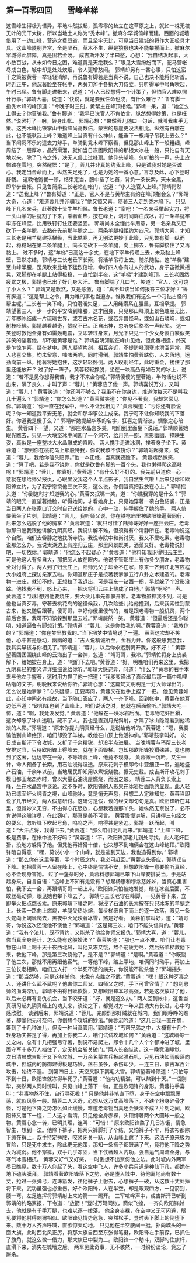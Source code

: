 ## 第一百零四回　　雪峰羊梯

这雪峰生得极为怪异，平地斗然拔起，孤零零的耸立在这草原之上，就如一株无枝无叶的光干大树，所以当地土人称为“秃木峰”。撤麻尔罕城倚峰而建，西面的城墙借用了一边山峰，营造之费既省，而且坚牢无比，可见当日建城的将作大匠极具才具。这山峰陡削异常，全是坚石，草木不生，纵是猿猴也决不能攀援而上。撤麻尔罕城得此屏障，真是固若金汤。
成吉斯汗发了半曰愁，心想：“我自结发起事，大小数百战，从未如今日之困，难道竟是天绝我么？”眼见大雪纷纷而下，驼马营帐尽成白色，城中却是处处炊烟，令人更增愁闷。
郭靖却另有一番心事，只怕这蛮干之策被黄蓉一举轻轻消解，再说鲁有脚若是当真不说，自己也决不能将他斩首。时近正午，他沉著脸坐在帐中，两旁刀斧手各执大刀侍立，只听得军中号角吹起，午时已届。鲁有脚走进帐来，说道：“小人已经想得一个计策了，但怕官人难以照计行事。”郭靖大喜，说道：“快说，就是要我性命也成，有什么难行？”
鲁有脚一指秃木峰的峰顶道：“今晚子时三刻，黄帮主在峰顶相候。”郭靖一呆，道：“她怎么上得去？你莫骗我。”鲁有脚道：“我早已说官人不肯依言，纵然想得妙策，也是枉然。”说罢打了一躬，转身出帐。
郭靖心想：“果然蓉儿随口一句话，就叫我束手无策。这秃木峰比铁掌山中指峰尚高数倍，蒙古的悬崖更没法相比。纵然有白雕在此，也不能驮我上峰？难道峰上当真有什么神仙，能垂下一根绳子吊我上去么？”
当下闷闷不乐的遣去刀斧手，单骑到秃木峰下察看，但见那山峰上下一般粗细，峰周结了一层厚冰，晶亮滑溜，就如当日冻困欧阳锋的那根大冰柱一般，只怕自有天地以来，除了飞鸟之外，决无人兽上过峰顶。他仰头望峰，忽听拍的一声，头上皮帽跌在雪地，突然醒悟：“是了，蓉儿并非真的约我上峰，只是试我对她是否诚心。我定当舍命而上，纵然失足死了，也是为她的一番心意。”言念及此，心下登时舒畅。
这晚他饱餐一顿，结束定当，腰中插了匕首，背负一条长索，天未全黑，即举步出帐。只见鲁简梁三长老站在帐门，说道：“小人送官人上峰。”郭靖愕然道：“送我上峰？”鲁有脚道：“正是，官人不是与黄帮主有约在峰顶相会么？”郭靖大奇，心道：“难道蓉儿并非骗我？”他又惊又喜，随著三人走到秃木峰下。
只见峰下几名亲兵，赶著数十头牛羊相候。鲁长老道：“宰吧！”一名亲兵举起尖刀，将一头山羊的后腿割了下来，乘著血热，按在峰上，刹时间鲜血成冰，将一条羊腿牢牢冻在峰壁，比用铁钉钉住还要坚固。
郭靖尚未全懂此举用意，另一名亲兵又已砍下一条羊腿，去黏在先前那羊腿之上，两条羊腿相距约为四尺。郭靖大喜，才知三长老是用羊腿建搭梯级，当此酷寒，再无别法更妙于此策，只见鲁有脚一纵而起，稳稳站在第二条羊腿上。简长老砍下一条羊腿，向上掷去，鲁有脚接住了又再黏上。
过不多时，这“羊梯”已高达十余丈，在地下宰羊传递上去，未及黏上峰壁，已然冻结。郭靖与三长老垂下长索，将活羊吊将上去，随杀随黏。这“羊梯”建至山峰半腰，罡风吹来比地下猛烈倍增，幸好四人各有过人的武功，身子虽微微摇晃，双脚却在羊腿上站得极稳，一直忙到半夜，这“羊梯”才建到峰顶。三长老固然疲累之极，郭靖也已出了好几身大汗。
鲁有脚喘了几口气，笑道：“官人，这可饶了小人么？”
郭靖又是歉然，又是感激，道：“真不知该当如何报答三位才好？”鲁有脚道：“这是帮主之令，再为难的事也当遵办。谁教我们有这么一个刁钻古怪的帮主呢。”三长老一笑下峰，只怕滑溜失足，三人用绳索系在腰里，互相牵援。
郭靖望著三人一步一步的平安降到峰腰，这才回身，只见那山峰顶上景色瑰丽无比，万年寒冰结成一片琉璃世界，或若古木名花，或若异兽怪鸟，或如山石嶙峋，或如树枝哑槎。郭靖越看越奇，赞叹不已。正自出神，忽听身后格格一声轻笑。
这一笑登时教他全身有如雷轰电震，立即转过身来，月光下只见一个少女身裹白裘似笑非笑的望著他，却不是黄蓉是谁？
郭靖虽明知能在峰山见她，但此番相逢，终究是乍惊乍喜，疑在梦中。两人凝望片刻，相互奔近，不提防峰顶寒冰滑溜异常，两人悲喜交集，均未留意，嗤嗤两响，同时滑倒。郭靖生怕黄蓉跌伤，人未落地，运劲向前一纵，抢著将她抱住，这才轻轻卧倒。两人睽别经年，此时重会，搂住了那里还能放开？
过了好一阵子，黄蓉轻轻挣脱，坐在一块高凸有如石凳的冰上，说道：“若不是见你想得我苦，我才不来会你呢。”郭靖傻傻的望著她，半句话也说不出来，隔了良久，才叫了声：“蓉儿！”黄蓉应了他一声。郭靖喜悦万分，又叫道：“蓉儿！”
黄蓉笑道：“你还叫不够么？我虽不在你身边，难道你每天不是叫我几十遍么？”郭靖道：“你怎么知道？”黄蓉微笑道：“你见不著我，我却常常见你。”郭靖道：“你一直在我军中，干么不让我相见？”黄蓉嗔道：“亏你还有脸说呢？你一知道我平安无恙，就会和那华筝公主成亲。我宁可不让你知晓我的下落好。你道我是傻子么？”
郭靖听她提起华筝的名字，狂喜之情渐淡，惆怅之心暗生。
黄蓉四下一望，又道：“那座水晶宫多美，咱们到里面坐下说话。”郭靖顺著她眼光瞧去，只见一大块坚冰中间凹了一个洞穴，给月光一照，黑影幽幽，掩映生姿，真似是一座整块大水晶雕成的宫殿。
两人携手走进冰洞，挨著身子坐下。黄蓉道：“想到你在桃花岛上那般待我，你说我该不该饶你？”郭靖站起身来，说道：“蓉儿，我给你磕头赔罪。”他一本正经，当真就要跪下。
黄蓉嫣然微笑，道：“算了吧，若是我不饶你，你就是砍鲁有脚的一百个头，我也懒得爬这高峰呢！”郭靖道：“蓉儿，你真好。”黄蓉道：“有什么好不好的。我先前只道你一心一意就在想给师父报仇，心眼里没我这个人半点影子，我自然生气啦！后来见你和欧阳锋立约，为了我宁愿饶他三次不死，这么说，你倒当真把我放在心上。”
郭靖摇头道：“你到这时才知道我的心。”黄蓉又抿嘴一笑，道：“你瞧我穿的是什么？”郭靖的眼光一直望著她脸，听得她问，才看她身上，只见她穿著一袭白色貂裘，正是当日两人在张家口订交时自己送给她的，心中一动，伸手握住了她的手。
两人倚偎著坐了片刻，郭靖道：“蓉儿，我听师父说，你在铁枪庙里被欧阳锋逼著同行，后来怎么逃脱了他的魔掌？”黄蓉叹道：“就只可惜了陆师哥好好一座归云庄。老毒物那曰逼我跟他讲解九阴真经，我说讲解不难，但须得有个清静所在。老毒物说这个自然，咱们去僻静之地找所寺院。我说寺院中和尚讨厌，我又不爱吃素。老毒物说那怎么办。我说太湖边上有座归云庄，那里风景既美，酒菜又好。老毒物说好吧，一切依你。”
郭靖道：“他怎么不起疑心？”黄蓉道：“他料知我识得归云庄主，可是他这人有多自大，那把旁人放在眼内。他说不管那庄上有你多少朋友，老毒物全对付得了。两人到了归云庄上，陆师兄父子却全不在家，原来一齐到江北宝应程大小姐府上探访亲家去啦。你知道那庄子是按著我爹爹五行八卦之术建造的。老毒物一进庄，就知不妙，正想拉了我退出，可是我东一钻西一拐，早就躲了个没影没踪。他找我不到，怒上心来，一把火将归云庄上烧成了白地。”
郭靖“啊哟”一声。黄蓉道：“我料想到他要烧庄，要大伙儿事先都躲开啦。老毒物虽抓我不到，可是他也当真歹毒，守著去桃花岛的途径候我，几次险些儿给他撞到，后来我索性到蒙古来，他又随后跟著。傻哥哥，幸好你傻里傻气的，若是跟老毒物一般机灵，两个前后合围，我可不知该躲到那里去啦。”郭靖赧然一笑。
黄蓉道：“但最后还是你聪明，知道逼鲁有脚想计策。”郭靖道：“蓉儿，这是你教我的啊。”黄蓉奇道：“我教你的？”郭靖道：“你在梦里教我的。”当下把梦中情境说了一遍。
黄蓉这次却不笑他，心中甚是感动，幽幽的道：“古人说精诚所至，金石为开。你这般思我念我，我其实早该与你相见了。”郭靖道：“蓉儿，以后你永远别离开我，好不好！”
黄蓉望著团团围绕山峰的云海出了一会神，忽道：“靖哥哥，我冷。”郭靖忙将身上皮裘解下，给她披在身上，道：“咱们下去吧。”黄蓉道：“好，明晚咱们再来这里，我把九阴真经的要义详详细细说给你听。”郭靖大感诧异，问道：“什么？”黄蓉的右手本来与他左手握著，这时用力捏了他一把道：“我爹爹译出了真经最后那一篇中叽哩咕噜的文字，明晚我来说给你听。”郭靖心想：“这篇梵文明明是一灯大师译出的，怎么说是她爹爹？”心头疑惑，正要再问，黄蓉又在他手上捏了一把。
他见黄蓉如此，心知中间必有缘故，当下随口答应了，两人一齐下峰。回到帐中，黄蓉在他耳边低声道：“欧阳锋也到了山峰上，咱们说话之时，他就在后面偷听。”郭靖大吃一惊，道：“啊，我竟没发觉。”
黄蓉道：“他躲在一块冰岩后面。老毒物老奸巨猾，这次却忘了冰山透明，藏不了人。我也是直到月光斜射，才隔了冰山隐隐看到他稀淡的人影。”郭靖道：“原来你提九阴真经什么，是说给他听的。”黄蓉道：“嗯，我要骗他到山峰绝顶，咱们却毁了羊梯，教他在山顶上做活神仙。”郭靖鼓掌叫好。
次日成吉斯汗下令攻城，又折了千余精锐，却没半点进展。
当晚靖蓉与丐帮三长老安排定当，只待欧阳锋上得峰去，就在下面毁梯。岂知那欧阳锋狡猾殊甚，竟也防到了这著，远远守在一旁，不等靖蓉上峰，他竟不现身。
黄蓉微一沉吟，又生一计，命人预备了长索，用石油浸得湿透。原来花剌子模即今中亚细亚一带，遍地盛产石油，千余年以前，当地居民即知用以煮饭烧物。据元史载。成吉斯汗攻花剌子模旧都玉龙杰赤时，曾以大量石油浇屋燃烧，而因之破。
靖蓉二人背负长索上峰，坐在水晶宫中谈论。过不多时，欧阳锋的人影果在冰岩后面隐约显现。此人轻功已练至炉火纯青之境，山峰驰冰，竟是悄无声息，料想二人定难知觉。黄蓉当即说了几节经文，两人假意研讨。这研讨是假，谈的经文却句句是真。欧阳锋听在耳里，但觉妙义无穷，不由得心花怒放，心想我若逼那ㄚ头，她纵然无奈说了，必不肯说得这般详尽，在此窃听，那真是美不可言。
黄蓉慢慢讲解，只讲得三句经文的要义，忽听峰下吹起号角，呜呜之声，响得甚是紧迫。郭靖一跃而起，叫道：“大汗点将，我得下去。”黄蓉道：“那么咱们明儿再来。”郭靖道：“上峰下峰，极是费事，在帐中说不好吗？”黄蓉道：“不，欧阳锋那老儿到处寻找，此人老奸巨猾，没地方躲得了他。但凭他再奸猾十倍，也决想不到咱俩会在这山峰绝顶。”欧阳锋暗自得意：“嘿，莫说小小一个山峰，就是逃到天边，我也追得到你。”
郭靖道：“那么你在这里等著，半个时辰之内，我必可赶回。”黄蓉点头答应，郭靖迳自下峰。他把黄蓉一人留在峰上，心中终是惴惴不安，但想欧阳锋一意要偷听真经，必不会现身害她。
过了一盏茶时分，黄蓉料想郭靖已攀下山峰安排妥当，于是站起身来，自言自语：“这峰上不知有鬼没有？想起杨康和穆念慈姊姊，当真心里害怕，我下去一会，再跟靖哥哥一起上来。”欧阳锋只怕被她发觉，缩在冰岩后面，不敢丝毫动弹，眼见她也攀下峰去了。
郭靖与三长老守在峰脚，一见黄蓉下来，立即举火把点燃长索。原来郭靖下峰之时，将浸了石油的长索按在只只冰冻的羊腿之上。长索一路向上燃烧，羊腿受热冰熔，每步梯级自下而上的逐一跌落，眼见一条火蛇向上蜿蜒爬去，黑夜中火光映著冰雪，煞是好看。
黄蓉拍掌叫好，道：“靖哥哥，你说这次还饶他不饶他？”郭靖道：“这是第三次，咱们不能失信背约。”黄蓉道：“我有个法儿，既不背约，又能杀了他给你师父报仇。”郭靖大喜，道：“蓉儿，你当真全身是计，怎么能有这般妙法？”
黄蓉笑道：“那也一点不难。咱们让老毒物在山峰上喝十天十夜西北风，叫他又冻又饿，熬个筋疲力尽，然后搭羊梯救他下来，救他下峰，那是第三次饶他了，是不是？”郭靖道：“是啊。”黄蓉道：“你既饶了他三次，那就不用再跟他客气，一等他下峰，踏上平地，咱俩同时动手，再加上三位长老相助，咱们五人打一个半死不活的病夫，你说能不能杀他？”郭靖摇头道：“那当然够，只是这样杀他，未免有点胜之不武。”黄蓉道：“嘿！跟这种歹毒之人，还讲什么武不武呢？他害你二师父、四师父之时，手下可曾容情了？”
想到恩师的血海深仇，郭靖不由得目眦欲裂，又想欧阳锋本领高强，若是这次放过了他，以后未必再有复仇机会，当下咬牙道：“好，就是这么办。”
两人回到帐中，这番当真研习起九阴真经上的功夫来，谈论之下，都觉对方一年来武功大有长进，心中均感欣慰。
谈到后来，郭靖说道：“蓉儿，完颜烈那奸贼就在城内，我们眼睁睁的瞧著，却拿他无可奈何，你倒想个攻城的妙法。”黄蓉沉吟道：“这几日我一直在想，筹到了十几种法儿，但没一种当真管用。”郭靖道：“丐帮兄弟之中，大概有十几个轻身功夫甚是了得，再加上你我二人，咱们试试攻城如何？”黄蓉道：“这城墙每一丈之内，总有十几把强弓守著，别说不易爬进，即令十几个人个个都冲进了城，里面守军十多万人挡住了，定无机会斩关破门。”两人长夜纵谈，这一晚竟没睡觉。
次日清晨成吉斯汗又下令攻城，一万余名蒙古兵扳起弹石机，只见石块如雨般落向城中，但城内的防御建得极是巧妙，落石虽多，杀伤却少，一连三日，蒙古军百计攻击，始终不逞。
到第四日上，天空又飘下鹅毛大雪。郭靖望著峰顶道：“只怕等不到十日，欧阳锋就冻得半死了。”黄蓉道：“他内功精湛，可以熬到十天。”一语刚毕，突然两人同时惊叫，只见山峰上落下一物，正是欧阳锋的身形。黄蓉拍手喜叫：“老毒物熬不住，自行寻死啦！”
只是他并非笔直下堕，身子在空中飘飘荡荡，就似风筝一般。靖蓉二人大奇，心想从这万丈高峰落下，不跌个粉身碎骨才怪，可是他下降之势怎么如此缓慢，难道老毒物当真还会妖法不成？片刻之间，欧阳锋又落下一程，二人这才看清，只见他全身赤裸，头顶缚著两个大圆球一般之物。黄蓉心念一转，已明其理，连叫：“可惜！”
原来欧阳锋熬了几日冻饿，情急智生，想到一法。他除下裤子，把两只裤脚打了个结，又怕裤子不牢，将衣衫都除下缚在裤上，双手持定裤腰，咬紧牙关一跃，从山峰上跳了下来。这法子原来极为冒险，只是死中求生，除此更无他策，那知一条裤子都鼓满了气，竟将他下降之势大为减弱。他不穿裤，双手几乎冻固，当下仗著超人内功，强自运气周流全身，与寒气冰雪相抗。
黄蓉又好气又好笑，一时倒想不出奈何他之法。此时城内外两军尽已瞧见，数十万人仰起了头，看这空中飞人，许多小兵只道是神仙下凡，都跪在地下磕头膜拜。
郭靖看著欧阳锋落下之势，必是堕入城中，待他离地尚有数十丈，抢过一张弹弓，连珠箭发，往他裤子上射去，心想裤子一破，从这数十丈处掉将下来，武功虽强也必重伤。好个欧阳锋，人在半空，却是眼观四方，一见箭到，腰一弯，左足连挥将郭靖射上来的箭一一踢开。
三军喧哗声中，成吉斯汗已听到郭靖的约略禀报，下令道：“放箭！”登时万弩同张，箭似飞蝗，一齐向欧阳锋射去，他就是有千手万腿，也难以逐一拨落。
他全身赤裸，在空中又无可闪避，眼见要将他射得剌猬相似。欧阳锋见情势危急，突然松手，登时头下脚上的倒堕下来。数十万人齐声呼喊，直欲惊天动地。
只见他在半空腰间一挺，扑向城头的一面大旗。此时西北风正厉，将那大旗自西至东张得笔挺，欧阳锋左手前探，已抓住了旗角，就这么微一借力，那大旗已中裂为二。欧阳锋一个觔斗，双脚勾住旗杆，直滑下来，消失在城墙之后。
两军见此奇事，无不骇然，一时纷纷谈论，竟忘了厮杀。